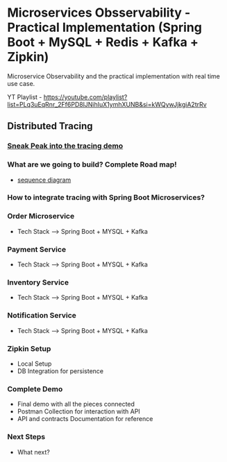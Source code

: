 # Microservices Obsservability - Practical Implementation (Spring Boot + MySQL + Redis + Kafka + Zipkin)
 Microservice Observability and the practical implementation with real time use case.
 
 YT Playlist - https://youtube.com/playlist?list=PLq3uEqRnr_2Ff6PD8lJNihIuX1ymhXUNB&si=kWQywJjkgiA2trRv

 ## Distributed Tracing

 ### [Sneak Peak into the tracing demo](https://youtu.be/jx_-0qfn-hc?si=-rjxkQVj7BceFghw)
 ### What are we going to build? Complete Road map!

 * [sequence diagram](https://www.plantuml.com/plantuml/png/XP31QiCm38RlVWhH-rvWXr7eQMpTEa8UG3ZAC6di8Qc5lFsIEg7Pgk2h_7tMhtylYgoN_koa2n4u2JdqcXXgOUTg8OQd5_ZaXhWYlWPFpt1WGgKyTEkdHxJIn3C98S9ngBxU7vGtR3iSMOeDx3ARLpGxE988VfDpDsYYJpZq57LPiMdyvIppnCcFy3A_6tQo-HaEARQ1UzIGeXNmDLv7BF6mB2gf_mNxa_gdGQMfKT_TkrnnTkhCPzdiyoDfQ8E_PIgMQblbEyloTbA3dZwfXNW-Sasu_JYvzETV)
 ### How to integrate tracing with Spring Boot Microservices?
 ### Order Microservice
 * Tech Stack --> Spring Boot + MYSQL + Kafka
 ### Payment Service
  * Tech Stack --> Spring Boot + MYSQL + Kafka
 ### Inventory Service
  * Tech Stack --> Spring Boot + MYSQL + Kafka
 ### Notification Service
  * Tech Stack --> Spring Boot + MYSQL + Kafka
 ### Zipkin Setup
 * Local Setup
 * DB Integration for persistence
 ### Complete Demo
 * Final demo with all the pieces connected
 * Postman Collection for interaction with API
 * API and contracts Documentation for reference
 ### Next Steps
 * What next?
 

